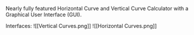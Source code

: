 Nearly fully featured Horizontal Curve and Vertical Curve Calculator with a Graphical User Interface (GUI).

Interfaces:
![[Vertical Curves.png]]
![[Horizontal Curves.png]]
